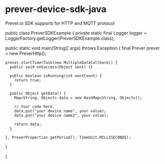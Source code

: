 # prever-device-sdk-java
Prever.io SDK supports for HTTP and MQTT protocol

public class PreverSDKExample {
  private static final Logger logger = LoggerFactory.getLogger(PreverSDKExample.class);

  public static void main(String[] args) throws Exception {
    final Prever prever = new PreverHttp();

    prever.startTimerTask(new MultipleDataCallback() {
      public void onSuccess(Object sent) {}

      public boolean isRunning(int sentCount) {
        return true;
      }

      public Object getData() {
        Map<String, Object> data = new HashMap<String, Object>();
        
        // Your code here.
        data.put("your device name", your value);
        data.put("your device name2", your value);

        return data;
      }
      
    }, PreverProperties.getPeriod(), TimeUnit.MILLISECONDS);

  }

}
